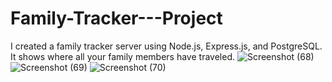 # Family-Tracker---Project
I created a family tracker server using Node.js, Express.js, and PostgreSQL. It shows where all your family members have traveled.
![Screenshot (68)](https://github.com/sandyo7/Family-Tracker---Project/assets/119475185/6fcf18ee-bcb3-43a4-a5a3-e8ede3043a5b)
![Screenshot (69)](https://github.com/sandyo7/Family-Tracker---Project/assets/119475185/a14fb7c0-448a-402e-a201-a3ee5945cfc6)
![Screenshot (70)](https://github.com/sandyo7/Family-Tracker---Project/assets/119475185/7e87a74d-260b-4bbe-a81a-d81bb4d13d9d)
